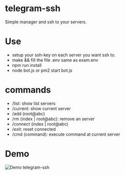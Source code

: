 # telegram-ssh
Simple manager and ssh to your servers.

# Use
- setup your ssh-key on each server you want ssh to.
- make && fill the file .env same as exam.env
- npm run install
- node bot.js or pm2 start bot.js

# commands
- /list: show list servers
- /current: show current server
- /add (root@abc)
- /rm (index | root@abc): remove an server
- /connect (index | root@abc)
- /exit: reset connected 
- /cmd (command): execute command at current server

# Demo
![Demo telegram-ssh](https://raw.githubusercontent.com/phamthainb/telegram-ssh/master/demo.png)
